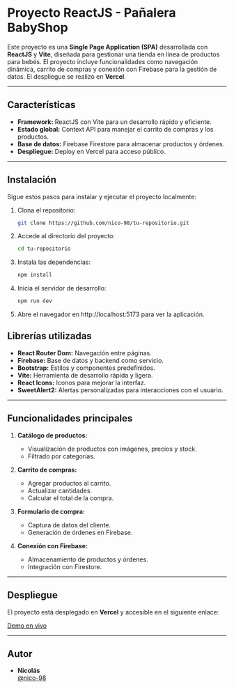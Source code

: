 # Proyecto ReactJS - Pañalera BabyShop

Este proyecto es una **Single Page Application (SPA)** desarrollada con **ReactJS** y **Vite**, diseñada para gestionar una tienda en línea de productos para bebés. El proyecto incluye funcionalidades como navegación dinámica, carrito de compras y conexión con Firebase para la gestión de datos. El despliegue se realizó en **Vercel**.

---

## Características

- **Framework:** ReactJS con Vite para un desarrollo rápido y eficiente.
- **Estado global:** Context API para manejar el carrito de compras y los productos.
- **Base de datos:** Firebase Firestore para almacenar productos y órdenes.
- **Despliegue:** Deploy en Vercel para acceso público.

---

## Instalación

Sigue estos pasos para instalar y ejecutar el proyecto localmente:

1. Clona el repositorio:
   ```bash
   git clone https://github.com/nico-98/tu-repositorio.git 
   ```
2. Accede al directorio del proyecto:
   ```bash
   cd tu-repositorio
   ```
3. Instala las dependencias:
    ```bash
    npm install
    ```
4. Inicia el servidor de desarrollo:
    ```bash
    npm run dev
    ```
5. Abre el navegador en http://localhost:5173 para ver la aplicación.

## Librerías utilizadas
- **React Router Dom:** Navegación entre páginas.
- **Firebase:** Base de datos y backend como servicio.
- **Bootstrap:** Estilos y componentes predefinidos.
- **Vite:** Herramienta de desarrollo rápida y ligera.
- **React Icons:** Iconos para mejorar la interfaz.
- **SweetAlert2:** Alertas personalizadas para interacciones con el usuario.

---

## Funcionalidades principales

1. **Catálogo de productos:**
   - Visualización de productos con imágenes, precios y stock.
   - Filtrado por categorías.

2. **Carrito de compras:**
   - Agregar productos al carrito.
   - Actualizar cantidades.
   - Calcular el total de la compra.

3. **Formulario de compra:**
   - Captura de datos del cliente.
   - Generación de órdenes en Firebase.

4. **Conexión con Firebase:**
   - Almacenamiento de productos y órdenes.
   - Integración con Firestore.

---

## Despliegue

El proyecto está desplegado en **Vercel** y accesible en el siguiente enlace:

[Demo en vivo](https://tu-proyecto.vercel.app)

---

## Autor

- **Nicolás**  
  [@nico-98](https://github.com/nico-98)
